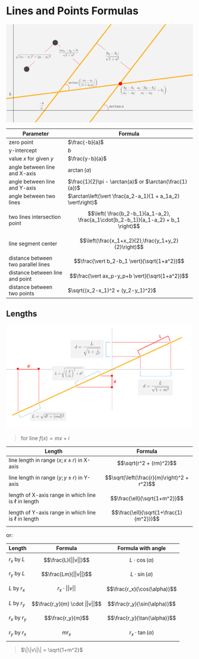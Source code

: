 # Lines and Points Formulas

![Lines and points formulas](https://github.com/damianc/dev-notes/blob/master/_images/math/lines-and-points-formulas.png "Lines and points formulas")

| Parameter | Formula |
|--|--|
| zero point | $\frac{-b}{a}$ |
| y-intercept | $b$ |
| value _x_ for given _y_ | $\frac{y-b}{a}$ |
| angle between line and X-axis | $\arctan(a)$ |
| angle between line and Y-axis | $\frac{1}{2}\pi - \arctan(a)$ or $\arctan(\frac{1}{a})$ |
| angle between two lines | $\arctan\left(\vert \frac{a_2-a_1}{1 + a_1a_2} \vert\right)$ |
| two lines intersection point | $$\left( \frac{b_2-b_1}{a_1-a_2}, \frac{a_1\cdot[b_2-b_1]}{a_1-a_2} + b_1 \right)$$ |
| line segment center | $$\left(\frac{x_1+x_2}{2},\frac{y_1+y_2}{2}\right)$$ |
| distance between two parallel lines | $$\frac{\vert b_2-b_1 \vert}{\sqrt{1+a^2}}$$ |
| distance between line and point | $$\frac{\vert ax_p-y_p+b \vert}{\sqrt{1+a^2}}$$ |
| distance between two points | $\sqrt{(x_2-x_1)^2 + (y_2-y_1)^2}$ |

## Lengths

![Lines lengths formulas](https://github.com/damianc/dev-notes/blob/master/_images/math/lines-lengths-formulas.png "Lines lengths formulas")

> for line $f(x) = mx + i$

| Length | Formula |
|--|--|
| line length in range $\langle x; x \pm r \rangle$ in X-axis | $$\sqrt{r^2 + (rm)^2}$$ |
| line length in range $\langle y; y \pm r \rangle$ in Y-axis | $$\sqrt{\left(\frac{r}{m}\right)^2 + r^2}$$ |
| length of X-axis range in which line is $\ell$ in length | $$\frac{\ell}{\sqrt{1+m^2}}$$ |
| length of Y-axis range in which line is $\ell$ in length | $$\frac{\ell}{\sqrt{1+\frac{1}{m^2}}}$$ |

or:

| Length | Formula | Formula with angle |
|--|--|--|
| $r_x$ by $L$ | $$\frac{L}{\|\|v\|\|}$$ | $$L \cdot \cos(\alpha)$$ |
| $r_y$ by $L$ | $$\frac{Lm}{\|\|v\|\|}$$ | $$L \cdot \sin(\alpha)$$ |
| $L$ by $r_x$ | $$r_x \cdot \|\|v\|\|$$ | $$\frac{r_x}{\cos(\alpha)}$$ |
| $L$ by $r_y$ | $$\frac{r_y}{m} \cdot \|\|v\|\|$$ | $$\frac{r_y}{\sin(\alpha)}$$ |
| $r_x$ by $r_y$ | $$\frac{r_y}{m}$$ | $$\frac{r_y}{\tan(\alpha)}$$ |
| $r_y$ by $r_x$ | $$mr_x$$ | $$r_x \cdot \tan(\alpha)$$ |

> $\|\|v\|\| = \sqrt{1+m^2}$
